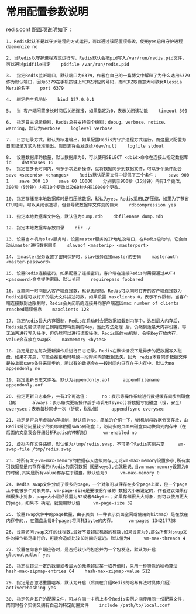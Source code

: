# 常用配置参数说明

redis.conf 配置项说明如下：

    1. Redis默认不是以守护进程的方式运行，可以通过该配置项修改，使用yes启用守护进程    daemonize no
    
    2. 当Redis以守护进程方式运行时，Redis默认会把pid写入/var/run/redis.pid文件，可以通过pidfile指定    pidfile /var/run/redis.pid
    
    3.  指定Redis监听端口，默认端口为6379，作者在自己的一篇博文中解释了为什么选用6379作为默认端口，因为6379在手机按键上MERZ对应的号码，而MERZ取自意大利歌女Alessia Merz的名字    port 6379
    
    4.  绑定的主机地址    bind 127.0.0.1
    
    5.  当 客户端闲置多长时间后关闭连接，如果指定为0，表示关闭该功能    timeout 300
    
    6.  指定日志记录级别，Redis总共支持四个级别：debug、verbose、notice、warning，默认为verbose    loglevel verbose
    
    7.  日志记录方式，默认为标准输出，如果配置Redis为守护进程方式运行，而这里又配置为日志记录方式为标准输出，则日志将会发送给/dev/null    logfile stdout
    
    8.  设置数据库的数量，默认数据库为0，可以使用SELECT <dbid>命令在连接上指定数据库id    databases 16
    9.  指定在多长时间内，有多少次更新操作，就将数据同步到数据文件，可以多个条件配合    save <seconds> <changes>    Redis默认配置文件中提供了三个条件：    save 900 1    save 300 10    save 60 10000    分别表示900秒（15分钟）内有1个更改，300秒（5分钟）内有10个更改以及60秒内有10000个更改。
    
    10. 指定存储至本地数据库时是否压缩数据，默认为yes，Redis采用LZF压缩，如果为了节省CPU时间，可以关闭该选项，但会导致数据库文件变的巨大    rdbcompression yes
    
    11. 指定本地数据库文件名，默认值为dump.rdb    dbfilename dump.rdb
    
    12. 指定本地数据库存放目录    dir ./
    
    13. 设置当本机为slav服务时，设置master服务的IP地址及端口，在Redis启动时，它会自动从master进行数据同步    slaveof <masterip> <masterport>
    
    14. 当master服务设置了密码保护时，slav服务连接master的密码    masterauth <master-password>
    
    15. 设置Redis连接密码，如果配置了连接密码，客户端在连接Redis时需要通过AUTH <password>命令提供密码，默认关闭    requirepass foobared
    
    16. 设置同一时间最大客户端连接数，默认无限制，Redis可以同时打开的客户端连接数为Redis进程可以打开的最大文件描述符数，如果设置 maxclients 0，表示不作限制。当客户端连接数到达限制时，Redis会关闭新的连接并向客户端返回max number of clients reached错误信息    maxclients 128
    
    17. 指定Redis最大内存限制，Redis在启动时会把数据加载到内存中，达到最大内存后，Redis会先尝试清除已到期或即将到期的Key，当此方法处理 后，仍然到达最大内存设置，将无法再进行写入操作，但仍然可以进行读取操作。Redis新的vm机制，会把Key存放内存，Value会存放在swap区    maxmemory <bytes>
    
    18. 指定是否在每次更新操作后进行日志记录，Redis在默认情况下是异步的把数据写入磁盘，如果不开启，可能会在断电时导致一段时间内的数据丢失。因为 redis本身同步数据文件是按上面save条件来同步的，所以有的数据会在一段时间内只存在于内存中。默认为no    appendonly no
    
    19. 指定更新日志文件名，默认为appendonly.aof     appendfilename appendonly.aof
    
    20. 指定更新日志条件，共有3个可选值：     no：表示等操作系统进行数据缓存同步到磁盘（快）     always：表示每次更新操作后手动调用fsync()将数据写到磁盘（慢，安全）     everysec：表示每秒同步一次（折衷，默认值）    appendfsync everysec
    
    21. 指定是否启用虚拟内存机制，默认值为no，简单的介绍一下，VM机制将数据分页存放，由Redis将访问量较少的页即冷数据swap到磁盘上，访问多的页面由磁盘自动换出到内存中（在后面的文章我会仔细分析Redis的VM机制）     vm-enabled no
    
    22. 虚拟内存文件路径，默认值为/tmp/redis.swap，不可多个Redis实例共享     vm-swap-file /tmp/redis.swap
    
    23. 将所有大于vm-max-memory的数据存入虚拟内存,无论vm-max-memory设置多小,所有索引数据都是内存存储的(Redis的索引数据 就是keys),也就是说,当vm-max-memory设置为0的时候,其实是所有value都存在于磁盘。默认值为0     vm-max-memory 0
    
    24. Redis swap文件分成了很多的page，一个对象可以保存在多个page上面，但一个page上不能被多个对象共享，vm-page-size是要根据存储的 数据大小来设定的，作者建议如果存储很多小对象，page大小最好设置为32或者64bytes；如果存储很大大对象，则可以使用更大的page，如果不 确定，就使用默认值     vm-page-size 32
    
    25. 设置swap文件中的page数量，由于页表（一种表示页面空闲或使用的bitmap）是在放在内存中的，，在磁盘上每8个pages将消耗1byte的内存。     vm-pages 134217728
    
    26. 设置访问swap文件的线程数,最好不要超过机器的核数,如果设置为0,那么所有对swap文件的操作都是串行的，可能会造成比较长时间的延迟。默认值为4     vm-max-threads 4
    
    27. 设置在向客户端应答时，是否把较小的包合并为一个包发送，默认为开启    glueoutputbuf yes
    
    28. 指定在超过一定的数量或者最大的元素超过某一临界值时，采用一种特殊的哈希算法    hash-max-zipmap-entries 64    hash-max-zipmap-value 512
    
    29. 指定是否激活重置哈希，默认为开启（后面在介绍Redis的哈希算法时具体介绍）    activerehashing yes
    
    30. 指定包含其它的配置文件，可以在同一主机上多个Redis实例之间使用同一份配置文件，而同时各个实例又拥有自己的特定配置文件    include /path/to/local.conf